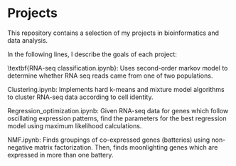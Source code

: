 # Projects

This repository contains a selection of my projects in bioinformatics and data analysis.

In the following lines, I describe the goals of each project:

\textbf{RNA-seq classification.ipynb}: Uses second-order markov model to determine whether RNA seq reads came from one of two populations.

Clustering.ipynb: Implements hard k-means and mixture model algorithms to cluster RNA-seq data according to cell identity. 
      
Regression_optimization.ipynb: Given RNA-seq data for genes which follow oscillating expression patterns, find the parameters for the best regression model using maximum likelihood calculations.

NMF.ipynb: Finds groupings of co-expressed genes (batteries) using non-negative matrix factorization. Then, finds moonlighting genes which are expressed in more than one battery.
